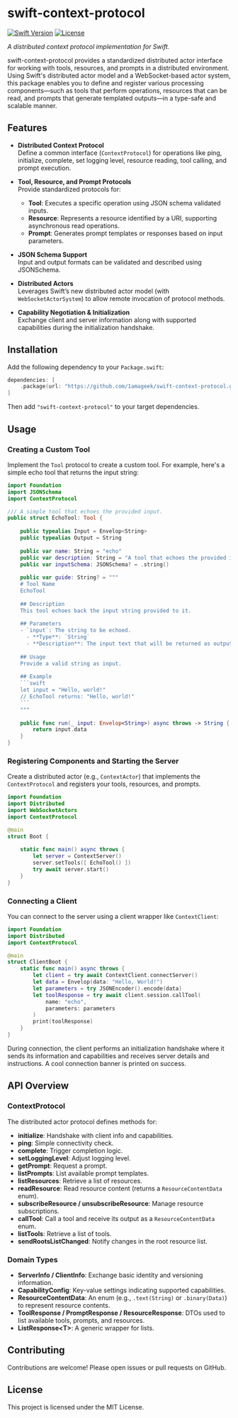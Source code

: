 # swift-context-protocol

[![Swift Version](https://img.shields.io/badge/Swift-5.5%2B-blue.svg)](https://swift.org)
[![License](https://img.shields.io/badge/license-MIT-blue.svg)](LICENSE)

_A distributed context protocol implementation for Swift._

swift-context-protocol provides a standardized distributed actor interface for working with tools, resources, and prompts in a distributed environment. Using Swift's distributed actor model and a WebSocket-based actor system, this package enables you to define and register various processing components—such as tools that perform operations, resources that can be read, and prompts that generate templated outputs—in a type-safe and scalable manner.

## Features

- **Distributed Context Protocol**  
  Define a common interface (`ContextProtocol`) for operations like ping, initialize, complete, set logging level, resource reading, tool calling, and prompt execution.
  
- **Tool, Resource, and Prompt Protocols**  
  Provide standardized protocols for:
  - **Tool**: Executes a specific operation using JSON schema validated inputs.
  - **Resource**: Represents a resource identified by a URI, supporting asynchronous read operations.
  - **Prompt**: Generates prompt templates or responses based on input parameters.

- **JSON Schema Support**  
  Input and output formats can be validated and described using JSONSchema.

- **Distributed Actors**  
  Leverages Swift’s new distributed actor model (with `WebSocketActorSystem`) to allow remote invocation of protocol methods.

- **Capability Negotiation & Initialization**  
  Exchange client and server information along with supported capabilities during the initialization handshake.

## Installation

Add the following dependency to your `Package.swift`:

```swift
dependencies: [
    .package(url: "https://github.com/1amageek/swift-context-protocol.git", from: "1.0.0")
]
```

Then add `"swift-context-protocol"` to your target dependencies.

## Usage

### Creating a Custom Tool

Implement the `Tool` protocol to create a custom tool. For example, here's a simple echo tool that returns the input string:

```swift
import Foundation
import JSONSchema
import ContextProtocol

/// A simple tool that echoes the provided input.
public struct EchoTool: Tool {
    
    public typealias Input = Envelop<String>
    public typealias Output = String
    
    public var name: String = "echo"
    public var description: String = "A tool that echoes the provided input."
    public var inputSchema: JSONSchema? = .string()
    
    public var guide: String? = """
    # Tool Name
    EchoTool
    
    ## Description
    This tool echoes back the input string provided to it.
    
    ## Parameters
    - `input`: The string to be echoed.
      - **Type**: `String`
      - **Description**: The input text that will be returned as output.
    
    ## Usage
    Provide a valid string as input.
    
    ## Example
    ```swift
    let input = "Hello, world!"
    // EchoTool returns: "Hello, world!"
    ```
    """
    
    public func run(_ input: Envelop<String>) async throws -> String {
        return input.data
    }
}
```

### Registering Components and Starting the Server

Create a distributed actor (e.g., `ContextActor`) that implements the `ContextProtocol` and registers your tools, resources, and prompts.

```swift
import Foundation
import Distributed
import WebSocketActors
import ContextProtocol

@main
struct Boot {
    
    static func main() async throws {
        let server = ContextServer()
        server.setTools([ EchoTool() ])
        try await server.start()
    }
}
```

### Connecting a Client

You can connect to the server using a client wrapper like `ContextClient`:

```swift
import Foundation
import Distributed
import ContextProtocol

@main
struct ClientBoot {
    static func main() async throws {
        let client = try await ContextClient.connectServer()
        let data = Envelop(data: "Hello, World!")
        let parameters = try JSONEncoder().encode(data)
        let toolResponse = try await client.session.callTool(
            name: "echo",
            parameters: parameters
        )
        print(toolResponse)
    }
}
```

During connection, the client performs an initialization handshake where it sends its information and capabilities and receives server details and instructions. A cool connection banner is printed on success.

## API Overview

### ContextProtocol

The distributed actor protocol defines methods for:

- **initialize**: Handshake with client info and capabilities.
- **ping**: Simple connectivity check.
- **complete**: Trigger completion logic.
- **setLoggingLevel**: Adjust logging level.
- **getPrompt**: Request a prompt.
- **listPrompts**: List available prompt templates.
- **listResources**: Retrieve a list of resources.
- **readResource**: Read resource content (returns a `ResourceContentData` enum).
- **subscribeResource / unsubscribeResource**: Manage resource subscriptions.
- **callTool**: Call a tool and receive its output as a `ResourceContentData` enum.
- **listTools**: Retrieve a list of tools.
- **sendRootsListChanged**: Notify changes in the root resource list.

### Domain Types

- **ServerInfo / ClientInfo**: Exchange basic identity and versioning information.
- **CapabilityConfig**: Key-value settings indicating supported capabilities.
- **ResourceContentData**: An enum (e.g., `.text(String)` or `.binary(Data)`) to represent resource contents.
- **ToolResponse / PromptResponse / ResourceResponse**: DTOs used to list available tools, prompts, and resources.
- **ListResponse\<T\>**: A generic wrapper for lists.

## Contributing

Contributions are welcome! Please open issues or pull requests on GitHub.

## License

This project is licensed under the MIT License.

